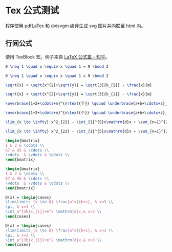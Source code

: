 <!---
hideIndex = "md"
--->

<!M TexBlock>

# Tex 公式测试

程序使用 pdfLaTex 和 dvisvgm 编译生成 svg 图片并内联至 html 内。

## 行间公式

使用 TexBlock 宏。例子来自 [LaTeX 公式篇 - 知乎](https://zhuanlan.zhihu.com/p/110756681)。

```latex
0 \neq 1 \quad x \equiv x \quad 1 = 9 \bmod 2
```

```tex
0 \neq 1 \quad x \equiv x \quad 1 = 9 \bmod 2
```

```latex
\sqrt{x} + \sqrt{x^{2}+\sqrt{y}} = \sqrt[3]{k_{i}} - \frac{x}{m}
```

```tex
\sqrt{x} + \sqrt{x^{2}+\sqrt{y}} = \sqrt[3]{k_{i}} - \frac{x}{m}
```

```latex
\overbrace{1+2+\cdots+n}^{n\text{个}} \qquad \underbrace{a+b+\cdots+z}_{26}
```

```tex
\overbrace{1+2+\cdots+n}^{n\text{个}} \qquad \underbrace{a+b+\cdots+z}_{26}
```

```latex
\lim_{x \to \infty} x^2_{22} - \int_{1}^{5}x\mathrm{d}x + \sum_{n=1}^{20} n^{2} = \prod_{j=1}^{3} y_{j}  + \lim_{x \to -2} \frac{x-2}{x}
```

```tex
\lim_{x \to \infty} x^2_{22} - \int_{1}^{5}x\mathrm{d}x + \sum_{n=1}^{20} n^{2} = \prod_{j=1}^{3} y_{j}  + \lim_{x \to -2} \frac{x-2}{x}
```

```latex
\begin{bmatrix}
1 & 2 & \cdots \\
67 & 95 & \cdots \\
\vdots  & \vdots & \ddots \\
\end{bmatrix}
```

```tex
\begin{bmatrix}
1 & 2 & \cdots \\
67 & 95 & \cdots \\
\vdots  & \vdots & \ddots \\
\end{bmatrix}
```

```latex
D(x) = \begin{cases}
\lim\limits_{x \to 0} \frac{a^x}{b+c}, & x<3 \\
\pi, & x=3 \\
\int_a^{3b}x_{ij}+e^2 \mathrm{d}x,& x>3 \\
\end{cases}
```

```tex
D(x) = \begin{cases}
\lim\limits_{x \to 0} \frac{a^x}{b+c}, & x<3 \\
\pi, & x=3 \\
\int_a^{3b}x_{ij}+e^2 \mathrm{d}x,& x>3 \\
\end{cases}
```